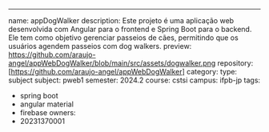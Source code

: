 ---
name: appDogWalker
description: Este projeto é uma aplicação web desenvolvida com Angular para o frontend e Spring Boot para o backend. Ele tem como objetivo gerenciar passeios de cães, permitindo que os usuários agendem passeios com dog walkers.
preview: https://github.com/araujo-angel/appWebDogWalker/blob/main/src/assets/dogwalker.png
repository: [https://github.com/araujo-angel/appWebDogWalker]
category:
  type: subject
  subject: pweb1
  semester: 2024.2
  course: cstsi
  campus: ifpb-jp
tags:
  - spring boot
  - angular material
  - firebase
owners:
  - 20231370001

